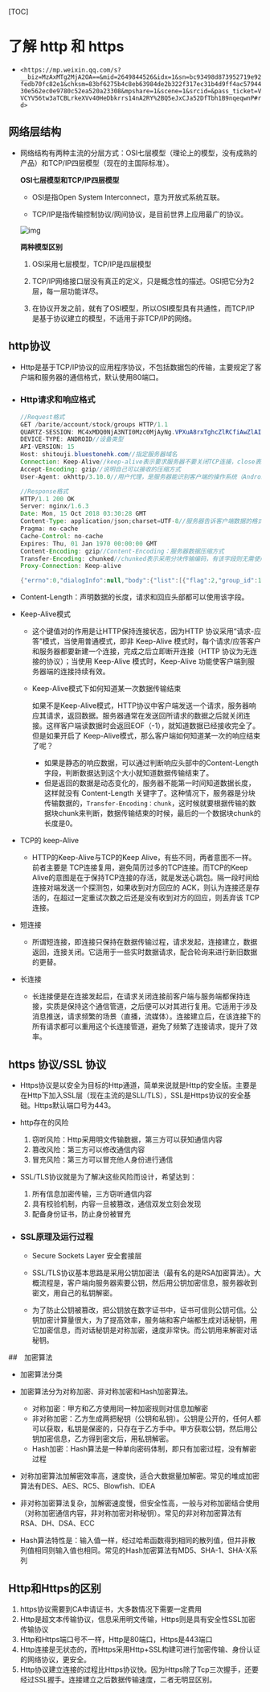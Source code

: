 [TOC]

# 了解 http 和 https

* `<https://mp.weixin.qq.com/s?__biz=MzAxMTg2MjA2OA==&mid=2649844526&idx=1&sn=bc93498d873952719e92fedb70fc82e1&chksm=83bf6275b4c8eb63984de2b322f317ec31b4d9ff4ac5794430e562ec0e9780c52ea520a23308&mpshare=1&scene=1&srcid=&pass_ticket=VVCYV56tw3aTCBLrkeXVv40HeDbkrrs14nA2RY%2BQ5eJxCJa52DfTbh1B9nqeqwnP#rd>`

## 网络层结构

* 网络结构有两种主流的分层方式：OSI七层模型（理论上的模型，没有成熟的产品）和TCP/IP四层模型（现在的主国际标准）。

  **OSI七层模型和TCP/IP四层模型**

  * OSI是指Open System Interconnect，意为开放式系统互联。

  * TCP/IP是指传输控制协议/网间协议，是目前世界上应用最广的协议。

  

  ![img](https://mmbiz.qpic.cn/mmbiz_png/MOu2ZNAwZwOuyliaNZdicviaozMPibFuhZX3w4kfDtmMnxnntswJknnaUoQEZ3Jjm8xMajlQ8TbrRf0AXKOphonXmw/640?wx_fmt=png&tp=webp&wxfrom=5&wx_lazy=1&wx_co=1)

  **两种模型区别**

  1. OSI采用七层模型，TCP/IP是四层模型

  2. TCP/IP网络接口层没有真正的定义，只是概念性的描述。OSI把它分为2层，每一层功能详尽。

  3. 在协议开发之前，就有了OSI模型，所以OSI模型具有共通性，而TCP/IP是基于协议建立的模型，不适用于非TCP/IP的网络。

     

## http协议

* Http是基于TCP/IP协议的应用程序协议，不包括数据包的传输，主要规定了客户端和服务器的通信格式，默认使用80端口。

* ### Http请求和响应格式

  ~~~java
  //Request格式
  GET /barite/account/stock/groups HTTP/1.1
  QUARTZ-SESSION: MC4xMDQ0NjA3NTI0Mzc0MjAyNg.VPXuA8rxTghcZlRCfiAwZlAIdCA
  DEVICE-TYPE: ANDROID//设备类型
  API-VERSION: 15
  Host: shitouji.bluestonehk.com//指定服务器域名
  Connection: Keep-Alive//keep-alive表示要求服务器不要关闭TCP连接，close表示明确要求关闭连接，默认值是keep-alive
  Accept-Encoding: gzip//说明自己可以接收的压缩方式
  User-Agent: okhttp/3.10.0//用户代理，是服务器能识别客户端的操作系统（Android、IOS、WEB）及相关的信息。作用是帮助服务器区分客户端，并且针对不同客户端让用户看到不同数据，做不同操作。
  ~~~

  ~~~java
  //Response格式
  HTTP/1.1 200 OK
  Server: nginx/1.6.3
  Date: Mon, 15 Oct 2018 03:30:28 GMT
  Content-Type: application/json;charset=UTF-8//服务器告诉客户端数据的格式，常见的值有text/plain，image/jpeg，image/png，video/mp4，application/json，application/zip。这些数据类型总称为MIME TYPE。
  Pragma: no-cache
  Cache-Control: no-cache
  Expires: Thu, 01 Jan 1970 00:00:00 GMT
  Content-Encoding: gzip//Content-Encoding：服务器数据压缩方式
  Transfer-Encoding: chunked//chunked表示采用分块传输编码，有该字段则无需使用Content-Length字段
  Proxy-Connection: Keep-alive
  
  {"errno":0,"dialogInfo":null,"body":{"list":[{"flag":2,"group_id":1557,"group_name":"港股","count":1},{"flag":3,"group_id":1558,"group_name":"美股","count":7},{"flag":1,"group_id":1556,"group_name":"全部","count":8}]},"message":"success"}
  ~~~

* Content-Length：声明数据的长度，请求和回应头部都可以使用该字段。

* Keep-Alive模式

  * 这个键值对的作用是让HTTP保持连接状态，因为HTTP 协议采用“请求-应答”模式，当使用普通模式，即非 Keep-Alive 模式时，每个请求/应答客户和服务器都要新建一个连接，完成之后立即断开连接（HTTP 协议为无连接的协议）；当使用 Keep-Alive 模式时，Keep-Alive 功能使客户端到服务器端的连接持续有效。

  * Keep-Alive模式下如何知道某一次数据传输结束

    如果不是Keep-Alive模式，HTTP协议中客户端发送一个请求，服务器响应其请求，返回数据。服务器通常在发送回所请求的数据之后就关闭连接。这样客户端读数据时会返回EOF（-1），就知道数据已经接收完全了。
     但是如果开启了 Keep-Alive模式，那么客户端如何知道某一次的响应结束了呢？

    * 如果是静态的响应数据，可以通过判断响应头部中的Content-Length 字段，判断数据达到这个大小就知道数据传输结束了。
    * 但是返回的数据是动态变化的，服务器不能第一时间知道数据长度，这样就没有 Content-Length 关键字了。这种情况下，服务器是分块传输数据的，`Transfer-Encoding：chunk`，这时候就要根据传输的数据块chunk来判断，数据传输结束的时候，最后的一个数据块chunk的长度是0。

* TCP的 keep-Alive

  * HTTP的Keep-Alive与TCP的Keep Alive，有些不同，两者意图不一样。前者主要是 TCP连接复用，避免简历过多的TCP连接。而TCP的Keep Alive的意图是在于保持TCP连接的存活，就是发送心跳包。隔一段时间给连接对端发送一个探测包，如果收到对方回应的 ACK，则认为连接还是存活的，在超过一定重试次数之后还是没有收到对方的回应，则丢弃该 TCP 连接。

* 短连接

  * 所谓短连接，即连接只保持在数据传输过程，请求发起，连接建立，数据返回，连接关闭。它适用于一些实时数据请求，配合轮询来进行新旧数据的更替。

* 长连接

  * 长连接便是在连接发起后，在请求关闭连接前客户端与服务端都保持连接，实质是保持这个通信管道，之后便可以对其进行复用。它适用于涉及消息推送，请求频繁的场景（直播，流媒体）。连接建立后，在该连接下的所有请求都可以重用这个长连接管道，避免了频繁了连接请求，提升了效率。

## https 协议/SSL 协议

*  Https协议是以安全为目标的Http通道，简单来说就是Http的安全版。主要是在Http下加入SSL层（现在主流的是SLL/TLS），SSL是Https协议的安全基础。Https默认端口号为443。

* http存在的风险
  1.  窃听风险：Http采用明文传输数据，第三方可以获知通信内容
  2.  篡改风险：第三方可以修改通信内容
  3.  冒充风险：第三方可以冒充他人身份进行通信
* SSL/TLS协议就是为了解决这些风险而设计，希望达到：
  1. 所有信息加密传输，三方窃听通信内容
  2. 具有校验机制，内容一旦被篡改，通信双发立刻会发现
  3. 配备身份证书，防止身份被冒充

* ### **SSL原理及运行过程**

  * Secure Sockets Layer 安全套接层

  * SSL/TLS协议基本思路是采用公钥加密法（最有名的是RSA加密算法）。大概流程是，客户端向服务器索要公钥，然后用公钥加密信息，服务器收到密文，用自己的私钥解密。
  * 为了防止公钥被篡改，把公钥放在数字证书中，证书可信则公钥可信。公钥加密计算量很大，为了提高效率，服务端和客户端都生成对话秘钥，用它加密信息，而对话秘钥是对称加密，速度非常快。而公钥用来解密对话秘钥。

##　加密算法

* 加密算法分类
* 加密算法分为对称加密、非对称加密和Hash加密算法。
  * 对称加密：甲方和乙方使用同一种加密规则对信息加解密
  * 非对称加密：乙方生成两把秘钥（公钥和私钥）。公钥是公开的，任何人都可以获取，私钥是保密的，只存在于乙方手中。甲方获取公钥，然后用公钥加密信息，乙方得到密文后，用私钥解密。
  * Hash加密：Hash算法是一种单向密码体制，即只有加密过程，没有解密过程

* 对称加密算法加解密效率高，速度快，适合大数据量加解密。常见的堆成加密算法有DES、AES、RC5、Blowfish、IDEA
* 非对称加密算法复杂，加解密速度慢，但安全性高，一般与对称加密结合使用（对称加密通信内容，非对称加密对称秘钥）。常见的非对称加密算法有RSA、DH、DSA、ECC

* Hash算法特性是：输入值一样，经过哈希函数得到相同的散列值，但并非散列值相同则输入值也相同。常见的Hash加密算法有MD5、SHA-1、SHA-X系列

## Http和Https的区别

1. https协议需要到CA申请证书，大多数情况下需要一定费用
2. Http是超文本传输协议，信息采用明文传输，Https则是具有安全性SSL加密传输协议
3. Http和Https端口号不一样，Http是80端口，Https是443端口
4. Http连接是无状态的，而Https采用Http+SSL构建可进行加密传输、身份认证的网络协议，更安全。
5. Http协议建立连接的过程比Https协议快。因为Https除了Tcp三次握手，还要经过SSL握手。连接建立之后数据传输速度，二者无明显区别。